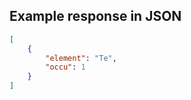 

## Example response in JSON

```json
[
    {
        "element": "Te",
        "occu": 1
    }
]
```

